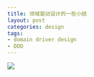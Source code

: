 ```yaml
---
title: 领域驱动设计的一些小结
layout: post
categories: design
tags:
- domain driver design
- DDD
---
```


![](assets/image/202107/ddd.png)